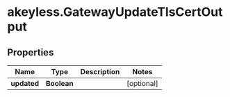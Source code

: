 # akeyless.GatewayUpdateTlsCertOutput

## Properties

Name | Type | Description | Notes
------------ | ------------- | ------------- | -------------
**updated** | **Boolean** |  | [optional] 


